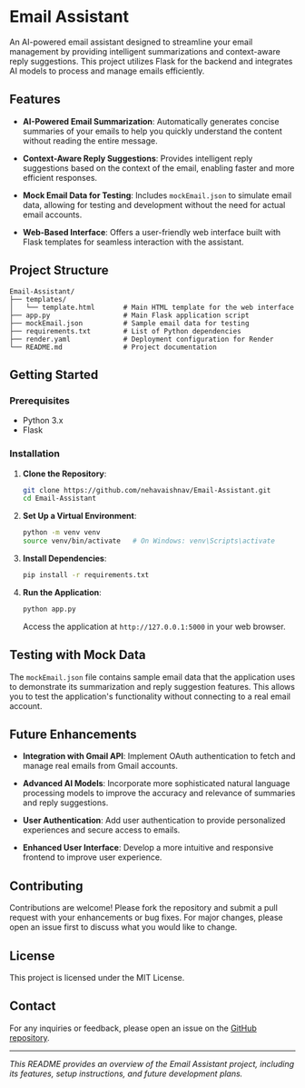 # Email Assistant

An AI-powered email assistant designed to streamline your email management by providing intelligent summarizations and context-aware reply suggestions. This project utilizes Flask for the backend and integrates AI models to process and manage emails efficiently.

## Features

- **AI-Powered Email Summarization**: Automatically generates concise summaries of your emails to help you quickly understand the content without reading the entire message.

- **Context-Aware Reply Suggestions**: Provides intelligent reply suggestions based on the context of the email, enabling faster and more efficient responses.

- **Mock Email Data for Testing**: Includes `mockEmail.json` to simulate email data, allowing for testing and development without the need for actual email accounts.

- **Web-Based Interface**: Offers a user-friendly web interface built with Flask templates for seamless interaction with the assistant.

## Project Structure

```
Email-Assistant/
├── templates/
│   └── template.html       # Main HTML template for the web interface
├── app.py                  # Main Flask application script
├── mockEmail.json          # Sample email data for testing
├── requirements.txt        # List of Python dependencies
├── render.yaml             # Deployment configuration for Render
└── README.md               # Project documentation
```

## Getting Started

### Prerequisites

- Python 3.x
- Flask

### Installation

1. **Clone the Repository**:

   ```bash
   git clone https://github.com/nehavaishnav/Email-Assistant.git
   cd Email-Assistant
   ```

2. **Set Up a Virtual Environment**:

   ```bash
   python -m venv venv
   source venv/bin/activate   # On Windows: venv\Scripts\activate
   ```

3. **Install Dependencies**:

   ```bash
   pip install -r requirements.txt
   ```

4. **Run the Application**:

   ```bash
   python app.py
   ```

   Access the application at `http://127.0.0.1:5000` in your web browser.

## Testing with Mock Data

The `mockEmail.json` file contains sample email data that the application uses to demonstrate its summarization and reply suggestion features. This allows you to test the application's functionality without connecting to a real email account.

## Future Enhancements

- **Integration with Gmail API**: Implement OAuth authentication to fetch and manage real emails from Gmail accounts.

- **Advanced AI Models**: Incorporate more sophisticated natural language processing models to improve the accuracy and relevance of summaries and reply suggestions.

- **User Authentication**: Add user authentication to provide personalized experiences and secure access to emails.

- **Enhanced User Interface**: Develop a more intuitive and responsive frontend to improve user experience.

## Contributing

Contributions are welcome! Please fork the repository and submit a pull request with your enhancements or bug fixes. For major changes, please open an issue first to discuss what you would like to change.

## License

This project is licensed under the MIT License.

## Contact

For any inquiries or feedback, please open an issue on the [GitHub repository](https://github.com/nehavaishnav/Email-Assistant/issues).

---

*This README provides an overview of the Email Assistant project, including its features, setup instructions, and future development plans.* 
